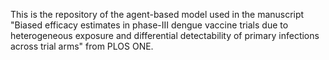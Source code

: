 This is the repository of the agent-based model used in the manuscript "Biased efficacy estimates in phase-III dengue vaccine trials due to heterogeneous exposure and differential detectability of primary infections across trial arms" from PLOS ONE.

